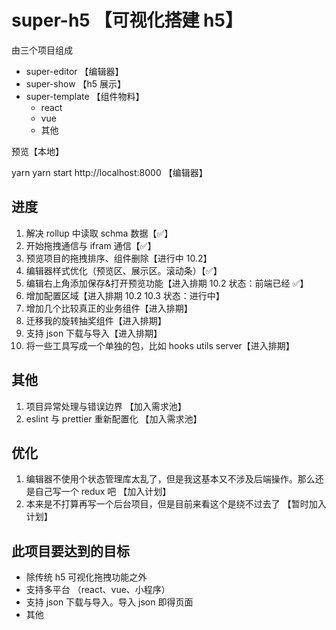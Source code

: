# super-h5 【可视化搭建 h5】

由三个项目组成

- super-editor 【编辑器】
- super-show 【h5 展示】
- super-template 【组件物料】
  - react
  - vue
  - 其他

预览【本地】

yarn
yarn start
http://localhost:8000 【编辑器】

## 进度

1. 解决 rollup 中读取 schma 数据【✅】
2. 开始拖拽通信与 ifram 通信【✅】
3. 预览项目的拖拽排序、组件删除【进行中 10.2】
4. 编辑器样式优化（预览区、展示区。滚动条）【✅】
5. 编辑右上角添加保存&打开预览功能【进入排期 10.2 状态：前端已经 ✅】
6. 增加配置区域【进入排期 10.2 10.3 状态：进行中】
7. 增加几个比较真正的业务组件【进入排期】
8. 迁移我的旋转抽奖组件【进入排期】
9. 支持 json 下载与导入【进入排期】
10. 将一些工具写成一个单独的包，比如 hooks utils server【进入排期】

## 其他

1. 项目异常处理与错误边界 【加入需求池】
2. eslint 与 prettier 重新配置化 【加入需求池】

## 优化

1. 编辑器不使用个状态管理库太乱了，但是我这基本又不涉及后端操作。那么还是自己写一个 redux 吧 【加入计划】
2. 本来是不打算再写一个后台项目，但是目前来看这个是绕不过去了 【暂时加入计划】

## 此项目要达到的目标

- 除传统 h5 可视化拖拽功能之外
- 支持多平台 （react、vue、小程序）
- 支持 json 下载与导入。导入 json 即得页面
- 其他
